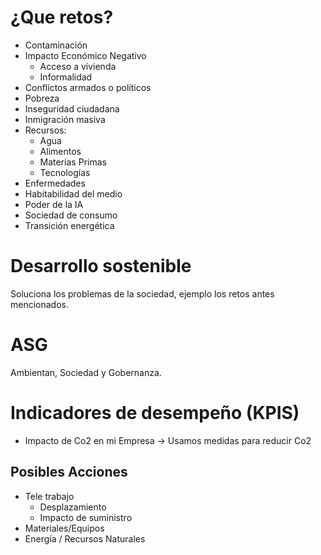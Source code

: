 # ¿Que retos?

- Contaminación
- Impacto Económico Negativo
	- Acceso a vivienda
	- Informalidad
- Conflictos armados o políticos
- Pobreza
- Inseguridad ciudadana
- Inmigración masiva
- Recursos:
	- Agua
	- Alimentos
	- Materias Primas
	- Tecnologías
- Enfermedades
- Habitabilidad del medio
- Poder de la IA
- Sociedad de consumo
- Transición energética

# Desarrollo sostenible

Soluciona los problemas de la sociedad, ejemplo los retos antes mencionados.

# ASG

Ambientan, Sociedad y Gobernanza.

# Indicadores de desempeño (KPIS)

- Impacto de Co2 en mi Empresa -> Usamos medidas para reducir Co2

## Posibles Acciones

- Tele trabajo 
	- Desplazamiento
	- Impacto de suministro
- Materiales/Equipos
- Energía / Recursos Naturales